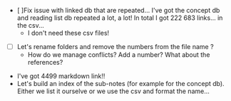 -   [ ]Fix issue with linked db that are repeated... I've got the concept db and reading list db repeated a lot, a lot! In total I got 222 683 links... in the csv...
    -   I don't need these csv files!
-   [ ] Let's rename folders and remove the numbers from the file name ?
    -   How do we manage conflicts? Add a number? What about the references?
-   I've got 4499 markdown link!!
-   Let's build an index of the sub-notes (for example for the concept db). Either we list it ourselve or we use the csv and format the name...
